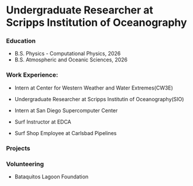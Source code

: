 # Undergraduate Researcher at Scripps Institution of Oceanography 

### Education 
- B.S. Physics - Computational Physics, 2026
- B.S. Atmospheric and Oceanic Sciences, 2026

### Work Experience:
- Intern at Center for Western Weather and Water Extremes(CW3E)
- Undergraduate Researcher at Scripps Institutin of Oceanography(SIO)
- Intern at San Diego Supercomputer Center

- Surf Instructor at EDCA
- Surf Shop Employee at Carlsbad Pipelines

### Projects

### Volunteering
- Bataquitos Lagoon Foundation



